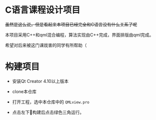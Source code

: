 # C语言课程设计项目

~~虽然是这么说，但是看起来本项目已经完全和C语言没有什么关系了呢~~

本项目采用C++和qml混合编程，算法实现由C++完成，界面排版由qml完成。

希望对后来被这门课戕害的同学有所帮助（

# 构建项目

+ 安装Qt Creator 4.10以上版本

+ clone本仓库

+ 打开工程，选中本仓库中的 ` QMLview.pro `

+ 点击左下🔨构建后点击绿色三角运行。